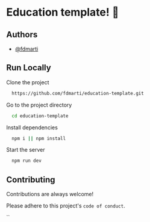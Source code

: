 
# Education template! 👋


## Authors

- [@fdmarti](https://github.com/fdmarti)


## Run Locally

Clone the project

```bash
  https://github.com/fdmarti/education-template.git
```

Go to the project directory

```bash
  cd education-template
```

Install dependencies

```bash
  npm i || npm install
```

Start the server

```bash
  npm run dev
```


## Contributing

Contributions are always welcome!

Please adhere to this project's `code of conduct`.

``
